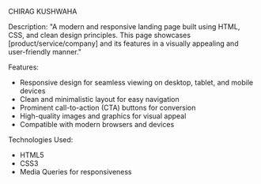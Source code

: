 CHIRAG KUSHWAHA

Description:
"A modern and responsive landing page built using HTML, CSS, and clean design principles. This page showcases [product/service/company] and its features in a visually appealing and user-friendly manner."

Features:

- Responsive design for seamless viewing on desktop, tablet, and mobile devices
- Clean and minimalistic layout for easy navigation
- Prominent call-to-action (CTA) buttons for conversion
- High-quality images and graphics for visual appeal
- Compatible with modern browsers and devices



Technologies Used:

- HTML5
- CSS3
- Media Queries for responsiveness


